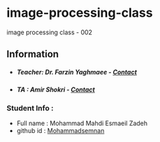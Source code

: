 # image-processing-class

image processing class - 002

## Information

- ##### Teacher: Dr. Farzin Yaghmaee - [Contact](mailto:f_yaghmaee@semnan.ac.ir)
- ##### TA : Amir Shokri - [Contact](mailto:amirsh.nll@gmail.com)

### Student Info :

- Full name : Mohammad Mahdi Esmaeil Zadeh
- github id : [Mohammadsemnan](https://github.com/Mohammadsemnan)
